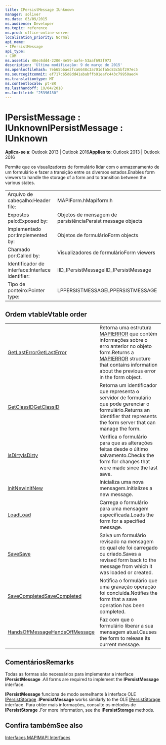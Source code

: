 ```yaml
---
title: IPersistMessage IUnknown
manager: soliver
ms.date: 03/09/2015
ms.audience: Developer
ms.topic: reference
ms.prod: office-online-server
localization_priority: Normal
api_name:
- IPersistMessage
api_type:
- COM
ms.assetid: 40ec6dd4-2206-4e59-aafe-53aaf693f973
description: 'Última modificação: 9 de março de 2015'
ms.openlocfilehash: 7eb65bbae2fca6648c3a701dfa5c83c5bf297ec5
ms.sourcegitcommit: ef717c65d8dd41ababffb01eafc443c79950aed4
ms.translationtype: MT
ms.contentlocale: pt-BR
ms.lasthandoff: 10/04/2018
ms.locfileid: "25396180"
---
```

# <a name="ipersistmessage--iunknown"></a><span data-ttu-id="c35b4-103">IPersistMessage : IUnknown</span><span class="sxs-lookup"><span data-stu-id="c35b4-103">IPersistMessage : IUnknown</span></span>

  
  
<span data-ttu-id="c35b4-104">**Aplica-se a**: Outlook 2013 | Outlook 2016</span><span class="sxs-lookup"><span data-stu-id="c35b4-104">**Applies to**: Outlook 2013 | Outlook 2016</span></span> 
  
<span data-ttu-id="c35b4-105">Permite que os visualizadores de formulário lidar com o armazenamento de um formulário e fazer a transição entre os diversos estados.</span><span class="sxs-lookup"><span data-stu-id="c35b4-105">Enables form viewers to handle the storage of a form and to transition between the various states.</span></span>
  
|||
|:-----|:-----|
|<span data-ttu-id="c35b4-106">Arquivo de cabeçalho:</span><span class="sxs-lookup"><span data-stu-id="c35b4-106">Header file:</span></span>  <br/> |<span data-ttu-id="c35b4-107">MAPIForm.h</span><span class="sxs-lookup"><span data-stu-id="c35b4-107">Mapiform.h</span></span>  <br/> |
|<span data-ttu-id="c35b4-108">Expostos pelo:</span><span class="sxs-lookup"><span data-stu-id="c35b4-108">Exposed by:</span></span>  <br/> |<span data-ttu-id="c35b4-109">Objetos de mensagem de persistência</span><span class="sxs-lookup"><span data-stu-id="c35b4-109">Persist message objects</span></span>  <br/> |
|<span data-ttu-id="c35b4-110">Implementado por:</span><span class="sxs-lookup"><span data-stu-id="c35b4-110">Implemented by:</span></span>  <br/> |<span data-ttu-id="c35b4-111">Objetos de formulário</span><span class="sxs-lookup"><span data-stu-id="c35b4-111">Form objects</span></span>  <br/> |
|<span data-ttu-id="c35b4-112">Chamado por:</span><span class="sxs-lookup"><span data-stu-id="c35b4-112">Called by:</span></span>  <br/> |<span data-ttu-id="c35b4-113">Visualizadores de formulário</span><span class="sxs-lookup"><span data-stu-id="c35b4-113">Form viewers</span></span>  <br/> |
|<span data-ttu-id="c35b4-114">Identificador de interface:</span><span class="sxs-lookup"><span data-stu-id="c35b4-114">Interface identifier:</span></span>  <br/> |<span data-ttu-id="c35b4-115">IID_IPersistMessage</span><span class="sxs-lookup"><span data-stu-id="c35b4-115">IID_IPersistMessage</span></span>  <br/> |
|<span data-ttu-id="c35b4-116">Tipo de ponteiro:</span><span class="sxs-lookup"><span data-stu-id="c35b4-116">Pointer type:</span></span>  <br/> |<span data-ttu-id="c35b4-117">LPPERSISTMESSAGE</span><span class="sxs-lookup"><span data-stu-id="c35b4-117">LPPERSISTMESSAGE</span></span>  <br/> |
   
## <a name="vtable-order"></a><span data-ttu-id="c35b4-118">Ordem vtable</span><span class="sxs-lookup"><span data-stu-id="c35b4-118">Vtable order</span></span>

|||
|:-----|:-----|
|[<span data-ttu-id="c35b4-119">GetLastError</span><span class="sxs-lookup"><span data-stu-id="c35b4-119">GetLastError</span></span>](ipersistmessage-getlasterror.md) <br/> |<span data-ttu-id="c35b4-120">Retorna uma estrutura [MAPIERROR](mapierror.md) que contém informações sobre o erro anterior no objeto form.</span><span class="sxs-lookup"><span data-stu-id="c35b4-120">Returns a [MAPIERROR](mapierror.md) structure that contains information about the previous error in the form object.</span></span>  <br/> |
|[<span data-ttu-id="c35b4-121">GetClassID</span><span class="sxs-lookup"><span data-stu-id="c35b4-121">GetClassID</span></span>](ipersistmessage-getclassid.md) <br/> |<span data-ttu-id="c35b4-122">Retorna um identificador que representa o servidor de formulário que pode gerenciar o formulário.</span><span class="sxs-lookup"><span data-stu-id="c35b4-122">Returns an identifier that represents the form server that can manage the form.</span></span>  <br/> |
|[<span data-ttu-id="c35b4-123">IsDirty</span><span class="sxs-lookup"><span data-stu-id="c35b4-123">IsDirty</span></span>](ipersistmessage-isdirty.md) <br/> |<span data-ttu-id="c35b4-124">Verifica o formulário para que as alterações feitas desde o último salvamento.</span><span class="sxs-lookup"><span data-stu-id="c35b4-124">Checks the form for changes that were made since the last save.</span></span>  <br/> |
|[<span data-ttu-id="c35b4-125">InitNew</span><span class="sxs-lookup"><span data-stu-id="c35b4-125">InitNew</span></span>](ipersistmessage-initnew.md) <br/> |<span data-ttu-id="c35b4-126">Inicializa uma nova mensagem.</span><span class="sxs-lookup"><span data-stu-id="c35b4-126">Initializes a new message.</span></span>  <br/> |
|[<span data-ttu-id="c35b4-127">Load</span><span class="sxs-lookup"><span data-stu-id="c35b4-127">Load</span></span>](ipersistmessage-load.md) <br/> |<span data-ttu-id="c35b4-128">Carrega o formulário para uma mensagem especificada.</span><span class="sxs-lookup"><span data-stu-id="c35b4-128">Loads the form for a specified message.</span></span>  <br/> |
|[<span data-ttu-id="c35b4-129">Save</span><span class="sxs-lookup"><span data-stu-id="c35b4-129">Save</span></span>](ipersistmessage-save.md) <br/> |<span data-ttu-id="c35b4-130">Salva um formulário revisado na mensagem do qual ele foi carregado ou criado.</span><span class="sxs-lookup"><span data-stu-id="c35b4-130">Saves a revised form back to the message from which it was loaded or created.</span></span>  <br/> |
|[<span data-ttu-id="c35b4-131">SaveCompleted</span><span class="sxs-lookup"><span data-stu-id="c35b4-131">SaveCompleted</span></span>](ipersistmessage-savecompleted.md) <br/> |<span data-ttu-id="c35b4-132">Notifica o formulário que uma gravação operação foi concluída.</span><span class="sxs-lookup"><span data-stu-id="c35b4-132">Notifies the form that a save operation has been completed.</span></span>  <br/> |
|[<span data-ttu-id="c35b4-133">HandsOffMessage</span><span class="sxs-lookup"><span data-stu-id="c35b4-133">HandsOffMessage</span></span>](ipersistmessage-handsoffmessage.md) <br/> |<span data-ttu-id="c35b4-134">Faz com que o formulário liberar a sua mensagem atual.</span><span class="sxs-lookup"><span data-stu-id="c35b4-134">Causes the form to release its current message.</span></span>  <br/> |
   
## <a name="remarks"></a><span data-ttu-id="c35b4-135">Comentários</span><span class="sxs-lookup"><span data-stu-id="c35b4-135">Remarks</span></span>

<span data-ttu-id="c35b4-136">Todas as formas são necessários para implementar a interface **IPersistMessage** .</span><span class="sxs-lookup"><span data-stu-id="c35b4-136">All forms are required to implement the **IPersistMessage** interface.</span></span> 
  
 <span data-ttu-id="c35b4-137">**IPersistMessage** funciona de modo semelhante à interface OLE [IPersistStorage](https://msdn.microsoft.com/library/1c1a20fc-c101-4cbc-a7a6-30613aa387d7%28Office.15%29.aspx) .</span><span class="sxs-lookup"><span data-stu-id="c35b4-137">**IPersistMessage** works similarly to the OLE [IPersistStorage](https://msdn.microsoft.com/library/1c1a20fc-c101-4cbc-a7a6-30613aa387d7%28Office.15%29.aspx) interface.</span></span> <span data-ttu-id="c35b4-138">Para obter mais informações, consulte os métodos de **IPersistStorage** .</span><span class="sxs-lookup"><span data-stu-id="c35b4-138">For more information, see the **IPersistStorage** methods.</span></span> 
  
## <a name="see-also"></a><span data-ttu-id="c35b4-139">Confira também</span><span class="sxs-lookup"><span data-stu-id="c35b4-139">See also</span></span>



[<span data-ttu-id="c35b4-140">Interfaces MAPI</span><span class="sxs-lookup"><span data-stu-id="c35b4-140">MAPI Interfaces</span></span>](mapi-interfaces.md)

